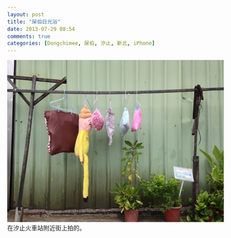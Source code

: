 ```yaml
---
layout: post
title: "屎伯日光浴"
date: 2013-07-29 08:54
comments: true
categories: [Dongchimee, 屎伯, 汐止, 新北, iPhone]
---
```

![屎伯日光浴](/assets/img/3vskxfr3SdGn8SaB0W3p_IMG_5305.JPG)
在汐止火車站附近街上拍的。